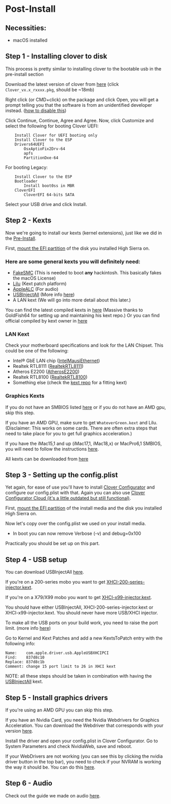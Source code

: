 # Post-Install

## Necessities:
* macOS installed

## Step 1 - Installing clover to disk
This process is pretty similar to installing clover to the bootable usb in the pre-install section

Download the latest version of clover from [here](https://github.com/Dids/clover-builder/releases/latest/) (click `Clover_vx.x_rxxxx.pkg`, should be ~18mb)

Right click (or CMD+click) on the package and click Open, you will get a prompt telling you that the software is from an unidentified developer instead. ([how to disable this](http://osxdaily.com/2016/09/27/allow-apps-from-anywhere-macos-gatekeeper/))

Click Continue, Continue, Agree and Agree. Now, click Customize and select the following for booting Clover UEFI:
```
    Install Clover for UEFI booting only
    Install Clover to the ESP
    Drivers64UEFI
        OsxAptioFix2Drv-64
        apfs
        PartitionDxe-64
```

For booting Legacy:
```
    Install Clover to the ESP
    Bootloader
        Install boot0ss in MBR
    CloverEFI
        CloverEFI 64-bits SATA
```

Select your USB drive and click Install.

## Step 2 - Kexts
Now we're going to install our kexts (kernel extensions), just like we did in the [Pre-Install](../master/Pre-Install.md#step-3---downloading-kexts).

First, [mount the EFI partition](../master/Tips.md#how-to-mount-efi) of the disk you installed High Sierra on.

### Here are some general kexts you will definitely need:
* [FakeSMC](https://github.com/kozlek/HWSensors) (This is needed to boot **any** hackintosh. This basically fakes the macOS License)
* [Lilu](https://github.com/vit9696/Lilu) (Kext patch platform)
* [AppleALC](https://github.com/vit9696/AppleALC) (For audio)
* [USBInjectAll](https://github.com/RehabMan/OS-X-USB-Inject-All) (More info [here](.../master/Tips.md#usbinjectall))
* A LAN kext (We will go into more detail about this later.)

You can find the latest compiled kexts in [here](https://1drv.ms/f/s!AiP7m5LaOED-mo9XA4Ml-69cwAsikQ) (Massive thanks to GoldFish64 for setting up and maintaining his kext repo.)
Or you can find official compiled by kext owner in [here](https://docs.google.com/spreadsheets/d/1WQ87XQKgJVPPub_CbjoHsUscgyxrGg3DWzZz7Nnf_RU/)

### LAN Kext
Check your motherboard specifications and look for the LAN Chipset. This could be one of the following:
* Intel® GbE LAN chip ([IntelMausiEthernet](https://github.com/Mieze/IntelMausiEthernet))
* Realtek RTL8111 ([RealtekRTL8111](https://github.com/Mieze/RTL8111_driver_for_OS_X))
* Atheros E2200 ([AtherosE2200](https://github.com/Mieze/AtherosE2200Ethernet))
* Realtek RTL8100 ([RealtekRTL8100](https://github.com/Mieze/RealtekRTL8100))
* Something else (check the [kext repo](https://1drv.ms/f/s!AiP7m5LaOED-mo9XA4Ml-69cwAsikQ) for a fitting kext)

### Graphics Kexts
If you do not have an SMBIOS listed [here](../master/Tips.md#nvidiagraphicsfixup-and-some-smbioses-explained) or  if you do not have an AMD gpu, skip this step.

If you have an AMD GPU, make sure to get `WhateverGreen.kext` and Lilu. 
(Disclaimer: This works on some cards. There are often extra steps that need to take place for you to get full graphics acceleration.)

If you have the iMac15,1 and up (iMac17,1, iMac18,x) or MacPro6,1 SMBIOS, you will need to follow the instructions [here](../master/Tips.md#nvidiagraphicsfixup-and-some-smbioses-explained).

All kexts can be downloaded from [here](https://1drv.ms/f/s!AiP7m5LaOED-mo9XA4Ml-69cwAsikQ)

## Step 3 - Setting up the config.plist
Yet again, for ease of use you'll have to install [Clover Configurator](http://mackie100projects.altervista.org/download-mac.php?version=classic) and configure our config.plist with that. Again you can also use [Clover Configurator Cloud (it's a little outdated but still functional)](http://cloudclovereditor.altervista.org/cce/index.php). 

First, [mount the EFI partition](../master/Tips.md#how-to-mount-efi) of the install media and the disk you installed High Sierra on.

Now let's copy over the config.plist we used on your install media.

* In boot you can now remove Verbose (-v) and debug=0x100

Practically you should be set up on this part.

## Step 4 - USB setup
You can download USBInjectAll [here](https://1drv.ms/f/s!AiP7m5LaOED-mo9XA4Ml-69cwAsikQ).

If you're on a 200-series mobo you want to get [XHCI-200-series-injector.kext](https://github.com/RehabMan/OS-X-USB-Inject-All/tree/master/XHCI-200-series-injector.kext/Contents).

If you're on a X79/X99 mobo you want to get [XHCI-x99-injector.kext](https://github.com/RehabMan/OS-X-USB-Inject-All/tree/master/XHCI-x99-injector.kext/Contents).

You should have either USBInjectAll, XHCI-200-series-injector.kext or XHCI-x99-injector.kext. You should never have more USB/XHCI injector.

To make all the USB ports on your build work, you need to raise the port limit. (more info [here](../master/Tips.md#usbinjectall))

Go to Kernel and Kext Patches and add a new KextsToPatch entry with the following info:
```
Name:    com.apple.driver.usb.AppleUSBXHCIPCI
Find:    837d8c10
Replace: 837d8c1b
Comment: change 15 port limit to 26 in XHCI kext
```

NOTE: all these steps should be taken in combination with having the [USBInjectAll](https://github.com/RehabMan/OS-X-USB-Inject-All) kext.

## Step 5 - Install graphics drivers
If you're using an AMD GPU you can skip this step.

If you have an Nvidia Card, you need the Nvidia Webdrivers for Graphics Acceleration. You can download the Webdriver that corresponds with your version [here](https://cookiemonster.pro/nvidia_driver_table).

Install the driver and open your config.plist in Clover Configurator. Go to System Parameters and check NvidiaWeb, save and reboot.

If your WebDrivers are not working (you can see this by clicking the nvidia driver button in the top bar), you  need to check if your NVRAM is working the way it should be. You can do this [here](../master/Tips,md#nvidia-web-drivers-not-kicking-in).


## Step 6 - Audio
Check out the guide we made on audio [here](../master/Audio.md).